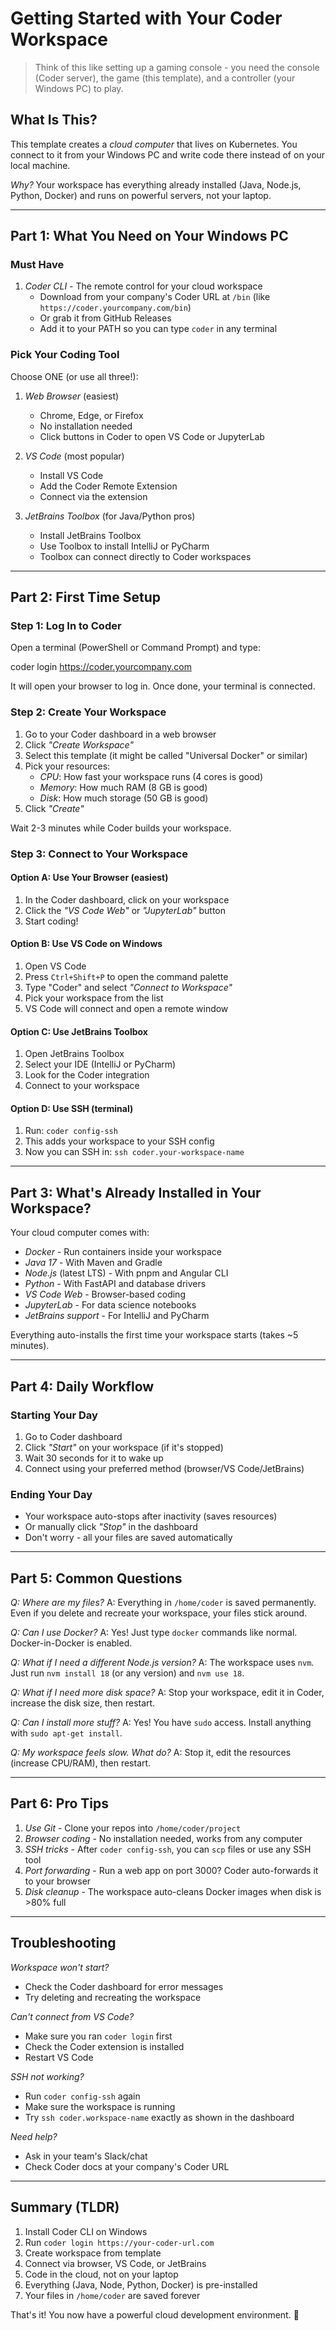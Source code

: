 # Getting Started with Your Coder Workspace

> Think of this like setting up a gaming console - you need the console (Coder server), the game (this template), and a controller (your Windows PC) to play.

## What Is This?

This template creates a *cloud computer* that lives on Kubernetes. You connect to it from your Windows PC and write code there instead of on your local machine.

*Why?* Your workspace has everything already installed (Java, Node.js, Python, Docker) and runs on powerful servers, not your laptop.

---

## Part 1: What You Need on Your Windows PC

### Must Have
1. *Coder CLI* - The remote control for your cloud workspace
   - Download from your company's Coder URL at `/bin` (like `https://coder.yourcompany.com/bin`)
   - Or grab it from GitHub Releases
   - Add it to your PATH so you can type `coder` in any terminal

### Pick Your Coding Tool
Choose ONE (or use all three!):

1. *Web Browser* (easiest)
   - Chrome, Edge, or Firefox
   - No installation needed
   - Click buttons in Coder to open VS Code or JupyterLab

2. *VS Code* (most popular)
   - Install VS Code
   - Add the Coder Remote Extension
   - Connect via the extension

3. *JetBrains Toolbox* (for Java/Python pros)
   - Install JetBrains Toolbox
   - Use Toolbox to install IntelliJ or PyCharm
   - Toolbox can connect directly to Coder workspaces
---

## Part 2: First Time Setup

### Step 1: Log In to Coder
Open a terminal (PowerShell or Command Prompt) and type:

coder login https://coder.yourcompany.com

It will open your browser to log in. Once done, your terminal is connected.

### Step 2: Create Your Workspace
1. Go to your Coder dashboard in a web browser
2. Click *"Create Workspace"*
3. Select this template (it might be called "Universal Docker" or similar)
4. Pick your resources:
   - *CPU*: How fast your workspace runs (4 cores is good)
   - *Memory*: How much RAM (8 GB is good)
   - *Disk*: How much storage (50 GB is good)
5. Click *"Create"*

Wait 2-3 minutes while Coder builds your workspace.

### Step 3: Connect to Your Workspace

#### Option A: Use Your Browser (easiest)
1. In the Coder dashboard, click on your workspace
2. Click the *"VS Code Web"* or *"JupyterLab"* button
3. Start coding!

#### Option B: Use VS Code on Windows
1. Open VS Code
2. Press `Ctrl+Shift+P` to open the command palette
3. Type "Coder" and select *"Connect to Workspace"*
4. Pick your workspace from the list
5. VS Code will connect and open a remote window

#### Option C: Use JetBrains Toolbox
1. Open JetBrains Toolbox
2. Select your IDE (IntelliJ or PyCharm)
3. Look for the Coder integration
4. Connect to your workspace

#### Option D: Use SSH (terminal)
1. Run: `coder config-ssh`
2. This adds your workspace to your SSH config
3. Now you can SSH in: `ssh coder.your-workspace-name`

---

## Part 3: What's Already Installed in Your Workspace?

Your cloud computer comes with:
- *Docker* - Run containers inside your workspace
- *Java 17* - With Maven and Gradle
- *Node.js* (latest LTS) - With pnpm and Angular CLI
- *Python* - With FastAPI and database drivers
- *VS Code Web* - Browser-based coding
- *JupyterLab* - For data science notebooks
- *JetBrains support* - For IntelliJ and PyCharm

Everything auto-installs the first time your workspace starts (takes ~5 minutes).

---

## Part 4: Daily Workflow

### Starting Your Day
1. Go to Coder dashboard
2. Click *"Start"* on your workspace (if it's stopped)
3. Wait 30 seconds for it to wake up
4. Connect using your preferred method (browser/VS Code/JetBrains)

### Ending Your Day
- Your workspace auto-stops after inactivity (saves resources)
- Or manually click *"Stop"* in the dashboard
- Don't worry - all your files are saved automatically

---

## Part 5: Common Questions

*Q: Where are my files?*
A: Everything in `/home/coder` is saved permanently. Even if you delete and recreate your workspace, your files stick around.

*Q: Can I use Docker?*
A: Yes! Just type `docker` commands like normal. Docker-in-Docker is enabled.

*Q: What if I need a different Node.js version?*
A: The workspace uses `nvm`. Just run `nvm install 18` (or any version) and `nvm use 18`.

*Q: What if I need more disk space?*
A: Stop your workspace, edit it in Coder, increase the disk size, then restart.

*Q: Can I install more stuff?*
A: Yes! You have `sudo` access. Install anything with `sudo apt-get install`.

*Q: My workspace feels slow. What do?*
A: Stop it, edit the resources (increase CPU/RAM), then restart.

---

## Part 6: Pro Tips

1. *Use Git* - Clone your repos into `/home/coder/project`
2. *Browser coding* - No installation needed, works from any computer
3. *SSH tricks* - After `coder config-ssh`, you can `scp` files or use any SSH tool
4. *Port forwarding* - Run a web app on port 3000? Coder auto-forwards it to your browser
5. *Disk cleanup* - The workspace auto-cleans Docker images when disk is >80% full

---

## Troubleshooting

*Workspace won't start?*
- Check the Coder dashboard for error messages
- Try deleting and recreating the workspace

*Can't connect from VS Code?*
- Make sure you ran `coder login` first
- Check the Coder extension is installed
- Restart VS Code

*SSH not working?*
- Run `coder config-ssh` again
- Make sure the workspace is running
- Try `ssh coder.workspace-name` exactly as shown in the dashboard

*Need help?*
- Ask in your team's Slack/chat
- Check Coder docs at your company's Coder URL

---

## Summary (TLDR)

1. Install Coder CLI on Windows
2. Run `coder login https://your-coder-url.com`
3. Create workspace from template
4. Connect via browser, VS Code, or JetBrains
5. Code in the cloud, not on your laptop
6. Everything (Java, Node, Python, Docker) is pre-installed
7. Your files in `/home/coder` are saved forever

That's it! You now have a powerful cloud development environment. 🚀


